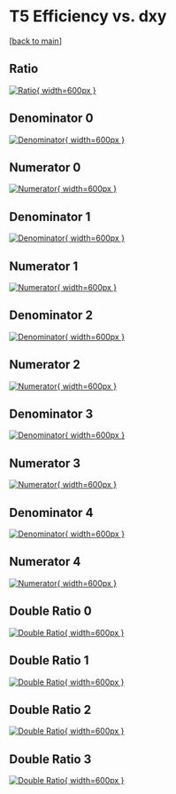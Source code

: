# T5 Efficiency vs. dxy

[[back to main](./)]



## Ratio

[![Ratio](../mtv/var/T5_vtr_211_1_eff_dxy.png){ width=600px }](../mtv/var/T5_vtr_211_1_eff_dxy.pdf)

## Denominator 0

[![Denominator](../mtv/den/T5_vtr_211_1_eff_dxy_den0.png){ width=600px }](../mtv/den/T5_vtr_211_1_eff_dxy_den0.pdf)

## Numerator 0

[![Numerator](../mtv/num/T5_vtr_211_1_eff_dxy_num0.png){ width=600px }](../mtv/num/T5_vtr_211_1_eff_dxy_num0.pdf)

## Denominator 1

[![Denominator](../mtv/den/T5_vtr_211_1_eff_dxy_den1.png){ width=600px }](../mtv/den/T5_vtr_211_1_eff_dxy_den1.pdf)

## Numerator 1

[![Numerator](../mtv/num/T5_vtr_211_1_eff_dxy_num1.png){ width=600px }](../mtv/num/T5_vtr_211_1_eff_dxy_num1.pdf)

## Denominator 2

[![Denominator](../mtv/den/T5_vtr_211_1_eff_dxy_den2.png){ width=600px }](../mtv/den/T5_vtr_211_1_eff_dxy_den2.pdf)

## Numerator 2

[![Numerator](../mtv/num/T5_vtr_211_1_eff_dxy_num2.png){ width=600px }](../mtv/num/T5_vtr_211_1_eff_dxy_num2.pdf)

## Denominator 3

[![Denominator](../mtv/den/T5_vtr_211_1_eff_dxy_den3.png){ width=600px }](../mtv/den/T5_vtr_211_1_eff_dxy_den3.pdf)

## Numerator 3

[![Numerator](../mtv/num/T5_vtr_211_1_eff_dxy_num3.png){ width=600px }](../mtv/num/T5_vtr_211_1_eff_dxy_num3.pdf)

## Denominator 4

[![Denominator](../mtv/den/T5_vtr_211_1_eff_dxy_den4.png){ width=600px }](../mtv/den/T5_vtr_211_1_eff_dxy_den4.pdf)

## Numerator 4

[![Numerator](../mtv/num/T5_vtr_211_1_eff_dxy_num4.png){ width=600px }](../mtv/num/T5_vtr_211_1_eff_dxy_num4.pdf)

## Double Ratio 0

[![Double Ratio](../mtv/ratio/T5_vtr_211_1_eff_dxy_ratio0.png){ width=600px }](../mtv/ratio/T5_vtr_211_1_eff_dxy_ratio0.pdf)

## Double Ratio 1

[![Double Ratio](../mtv/ratio/T5_vtr_211_1_eff_dxy_ratio1.png){ width=600px }](../mtv/ratio/T5_vtr_211_1_eff_dxy_ratio1.pdf)

## Double Ratio 2

[![Double Ratio](../mtv/ratio/T5_vtr_211_1_eff_dxy_ratio2.png){ width=600px }](../mtv/ratio/T5_vtr_211_1_eff_dxy_ratio2.pdf)

## Double Ratio 3

[![Double Ratio](../mtv/ratio/T5_vtr_211_1_eff_dxy_ratio3.png){ width=600px }](../mtv/ratio/T5_vtr_211_1_eff_dxy_ratio3.pdf)


